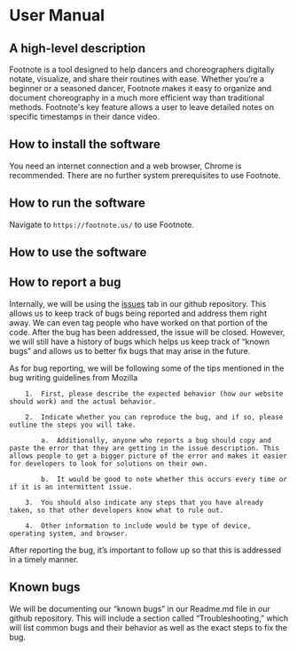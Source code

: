 # User Manual

## A high-level description
Footnote is a tool designed to help dancers and choreographers digitally notate, visualize, and
share their routines with ease. Whether you’re a beginner or a seasoned dancer, Footnote makes it
easy to organize and document choreography in a much more efficient way than traditional methods.
Footnote's key feature allows a user to leave detailed notes on specific timestamps in their dance
video.

## How to install the software
You need an internet connection and a web browser, Chrome is recommended. There are no further system prerequisites to use Footnote.

## How to run the software
Navigate to `https://footnote.us/` to use Footnote.

## How to use the software

## How to report a bug
Internally, we will be using the [issues](https://github.com/miahuynhh/footnote/issues) tab in our github repository. This allows us to keep track of bugs being reported and address them right away. We can even tag people who have worked on that portion of the code. After the bug has been addressed, the issue will be closed. However, we will still have a history of bugs which helps us keep track of “known bugs” and allows us to better fix bugs that may arise in the future. 

As for bug reporting, we will be following some of the tips mentioned in the bug writing guidelines from Mozilla


        1.  First, please describe the expected behavior (how our website should work) and the actual behavior. 

        2.  Indicate whether you can reproduce the bug, and if so, please outline the steps you will take.

            a.  Additionally, anyone who reports a bug should copy and paste the error that they are getting in the issue description. This allows people to get a bigger picture of the error and makes it easier for developers to look for solutions on their own. 

            b.  It would be good to note whether this occurs every time or if it is an intermittent issue. 

        3.  You should also indicate any steps that you have already taken, so that other developers know what to rule out. 

        4.  Other information to include would be type of device, operating system, and browser. 


After reporting the bug, it’s important to follow up so that this is addressed in a timely manner.

## Known bugs
We will be documenting our “known bugs” in our Readme.md file in our github repository. This will include a section called “Troubleshooting,” which will list common bugs and their behavior as well as the exact steps to fix the bug.
